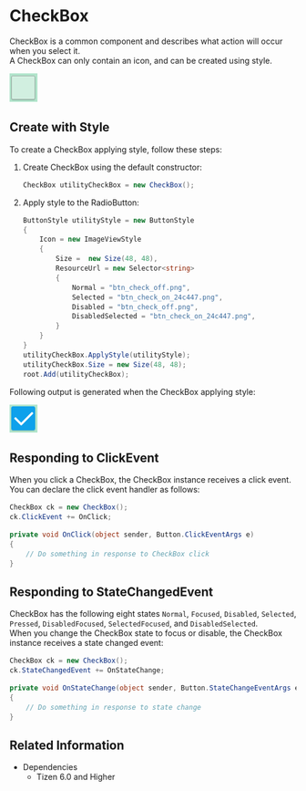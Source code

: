 # CheckBox
CheckBox is a common component and describes what action will occur when you select it.  
A CheckBox can only contain an icon, and can be created using style.

![CheckBox1](./media/CheckBox1.png)

## Create with Style

To create a CheckBox applying style, follow these steps:

1. Create CheckBox using the default constructor:

    ```cs
    CheckBox utilityCheckBox = new CheckBox();
    ```

2. Apply style to the RadioButton:

    ```cs
    ButtonStyle utilityStyle = new ButtonStyle
    {
        Icon = new ImageViewStyle
        {
            Size =  new Size(48, 48),
            ResourceUrl = new Selector<string>
            {
                Normal = "btn_check_off.png",
                Selected = "btn_check_on_24c447.png",
                Disabled = "btn_check_off.png",
                DisabledSelected = "btn_check_on_24c447.png",
            }
        }
    }
    utilityCheckBox.ApplyStyle(utilityStyle);
    utilityCheckBox.Size = new Size(48, 48);
    root.Add(utilityCheckBox);
    ```

Following output is generated when the CheckBox applying style:

![CheckBox2](./media/CheckBox2.png)


## Responding to ClickEvent
When you click a CheckBox, the CheckBox instance receives a click event.
You can declare the click event handler as follows:

```cs
CheckBox ck = new CheckBox();
ck.ClickEvent += OnClick;
```

```cs
private void OnClick(object sender, Button.ClickEventArgs e)
{
    // Do something in response to CheckBox click
}
```

## Responding to StateChangedEvent
CheckBox has the following eight states `Normal`, `Focused`, `Disabled`, `Selected`, `Pressed`, `DisabledFocused`, `SelectedFocused`, and `DisabledSelected`.  
When you change the CheckBox state to focus or disable, the CheckBox instance receives a state changed event:

```cs
CheckBox ck = new CheckBox();
ck.StateChangedEvent += OnStateChange;
```

```cs
private void OnStateChange(object sender, Button.StateChangeEventArgs e)
{
    // Do something in response to state change
}
```

## Related Information
- Dependencies
  -   Tizen 6.0 and Higher
